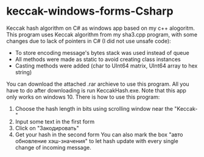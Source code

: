 # keccak-windows-forms-Csharp

Keccak hash algorithm on C# as windows app based on my c++ alogoritm. This program uses Keccak algorithm from my sha3.cpp program, with some changes due to lack of pointers in C# (I did not use unsafe code):
- To store encoding message's bytes stack was used instead of queue
- All methods were made as static to avoid creating class instances
- Casting methods were added (char to UInt64 matrix, UInt64 array to hex string)

You can download the attached .rar archieve to use this program. All you have to do after downloading is run KeccakHash.exe. Note that this app only works on windows 10. There is how to use this program:
1) Choose the hash length in bits using scrolling window near the "Keccak-"
2) Input some text in the first form
3) Click on "Закодировать"
4) Get your hash in the second form
You can also mark the box "авто обновление хэш-значения" to let hash update with every single change of incoming message.
